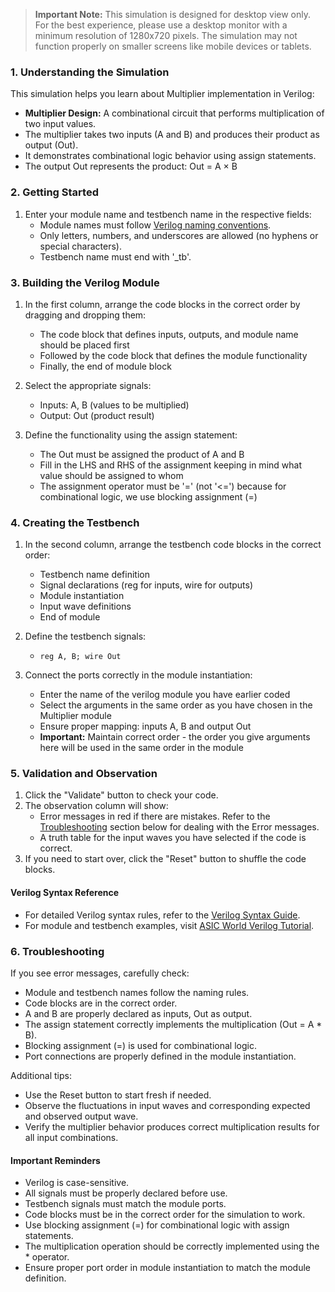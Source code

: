 > **Important Note:** This simulation is designed for desktop view only. For the best experience, please use a desktop monitor with a minimum resolution of 1280x720 pixels. The simulation may not function properly on smaller screens like mobile devices or tablets.

### 1. Understanding the Simulation

This simulation helps you learn about Multiplier implementation in Verilog:

- **Multiplier Design:** A combinational circuit that performs multiplication of two input values.
- The multiplier takes two inputs (A and B) and produces their product as output (Out).
- It demonstrates combinational logic behavior using assign statements.
- The output Out represents the product: Out = A × B

### 2. Getting Started

1. Enter your module name and testbench name in the respective fields:
   - Module names must follow [Verilog naming conventions](https://www.chipverify.com/verilog/verilog-syntax).
   - Only letters, numbers, and underscores are allowed (no hyphens or special characters).
   - Testbench name must end with '_tb'.

### 3. Building the Verilog Module

1. In the first column, arrange the code blocks in the correct order by dragging and dropping them:
   - The code block that defines inputs, outputs, and module name should be placed first
   - Followed by the code block that defines the module functionality
   - Finally, the end of module block

2. Select the appropriate signals:
   - Inputs: A, B (values to be multiplied)
   - Output: Out (product result)

3. Define the functionality using the assign statement:
   - The Out must be assigned the product of A and B
   - Fill in the LHS and RHS of the assignment keeping in mind what value should be assigned to whom
   - The assignment operator must be '=' (not '<=') because for combinational logic, we use blocking assignment (=)

### 4. Creating the Testbench

1. In the second column, arrange the testbench code blocks in the correct order:
   - Testbench name definition
   - Signal declarations (reg for inputs, wire for outputs)
   - Module instantiation
   - Input wave definitions
   - End of module

2. Define the testbench signals:
   - `reg A, B; wire Out`

3. Connect the ports correctly in the module instantiation:
   - Enter the name of the verilog module you have earlier coded
   - Select the arguments in the same order as you have chosen in the Multiplier module
   - Ensure proper mapping: inputs A, B and output Out
   - **Important:** Maintain correct order - the order you give arguments here will be used in the same order in the module

### 5. Validation and Observation

1. Click the "Validate" button to check your code.
2. The observation column will show:
   - Error messages in red if there are mistakes. Refer to the [Troubleshooting](#6-troubleshooting) section below for dealing with the Error messages.
   - A truth table for the input waves you have selected if the code is correct.
3. If you need to start over, click the "Reset" button to shuffle the code blocks.

#### Verilog Syntax Reference

- For detailed Verilog syntax rules, refer to the [Verilog Syntax Guide](https://www.chipverify.com/verilog/verilog-syntax).
- For module and testbench examples, visit [ASIC World Verilog Tutorial](https://www.asic-world.com/verilog/veritut.html).

### 6. Troubleshooting

If you see error messages, carefully check:

- Module and testbench names follow the naming rules.
- Code blocks are in the correct order.
- A and B are properly declared as inputs, Out as output.
- The assign statement correctly implements the multiplication (Out = A * B).
- Blocking assignment (=) is used for combinational logic.
- Port connections are properly defined in the module instantiation.

Additional tips:

- Use the Reset button to start fresh if needed.
- Observe the fluctuations in input waves and corresponding expected and observed output wave.
- Verify the multiplier behavior produces correct multiplication results for all input combinations.

#### Important Reminders

- Verilog is case-sensitive.
- All signals must be properly declared before use.
- Testbench signals must match the module ports.
- Code blocks must be in the correct order for the simulation to work.
- Use blocking assignment (=) for combinational logic with assign statements.
- The multiplication operation should be correctly implemented using the * operator.
- Ensure proper port order in module instantiation to match the module definition.
